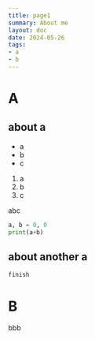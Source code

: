 ```yaml
---
title: page1
summary: About me
layout: doc
date: 2024-05-26
tags:
- a
- b
---
```


# A

## about a

- a
- b
- c

1. a
2. b
3. c

abc

```python
a, b = 0, 0
print(a+b)
```

## about another a

`finish`

# B

bbb

